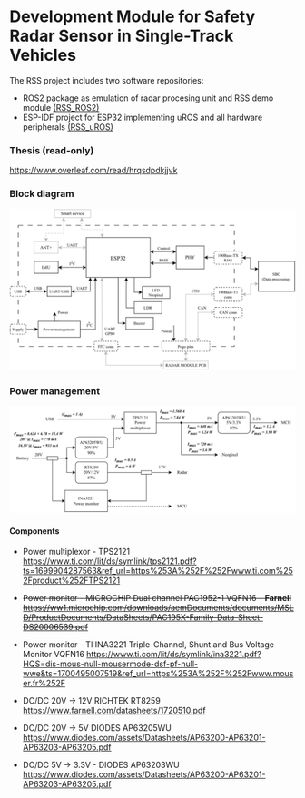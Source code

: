 # Development Module for Safety Radar Sensor in Single-Track Vehicles

<!-- ### Features on PCB
* ESP32
    * BLE
    * MAC
    * 2 UARTs (flashing/debugging + radar interface)
    * $I^2C$ or SPI
* CP2102 USB-UART module
* PHY Ethernet module with connector
* IMU (6+3 DoF)
* Power management
* LED neopixel
* Buzzer
* Pogo pins – board to board connector
* ESP32 GPIO <-> radar pins (FFC conn)
* 100BASE-T1 connector
* ANT+ module -->

The RSS project includes two software repositories:

* ROS2 package as emulation of radar procesing unit and RSS demo module [(RSS_ROS2)](https://gitext.alps.cz/240703/rss_ros2)
* ESP-IDF project for ESP32 implementing uROS and all hardware peripherals [(RSS_uROS)](https://gitext.alps.cz/240703/rss_uros)


### Thesis (read-only)
https://www.overleaf.com/read/hrqsdpdkjjvk

### Block diagram

![](graphics/BlockDiagram-Main.svg)

### Power management

![](graphics/BlockDiagram-PowerManagement2.svg)

#### Components

* Power multiplexor - TPS2121   
    https://www.ti.com/lit/ds/symlink/tps2121.pdf?ts=1699904287563&ref_url=https%253A%252F%252Fwww.ti.com%252Fproduct%252FTPS2121


* <del> Power monitor - MICROCHIP Dual channel PAC1952-1 VQFN16 – **Farnell**
    https://ww1.microchip.com/downloads/aemDocuments/documents/MSLD/ProductDocuments/DataSheets/PAC195X-Family-Data-Sheet-DS20006539.pdf

* Power monitor - TI INA3221 Triple-Channel, Shunt and Bus Voltage Monitor VQFN16
    https://www.ti.com/lit/ds/symlink/ina3221.pdf?HQS=dis-mous-null-mousermode-dsf-pf-null-wwe&ts=1700495007519&ref_url=https%253A%252F%252Fwww.mouser.fr%252F

* DC/DC 20V -> 12V RICHTEK RT8259   
    https://www.farnell.com/datasheets/1720510.pdf

* DC/DC 20V -> 5V DIODES AP63205WU  
    https://www.diodes.com/assets/Datasheets/AP63200-AP63201-AP63203-AP63205.pdf

* DC/DC 5V -> 3.3V - DIODES AP63203WU    
    https://www.diodes.com/assets/Datasheets/AP63200-AP63201-AP63203-AP63205.pdf